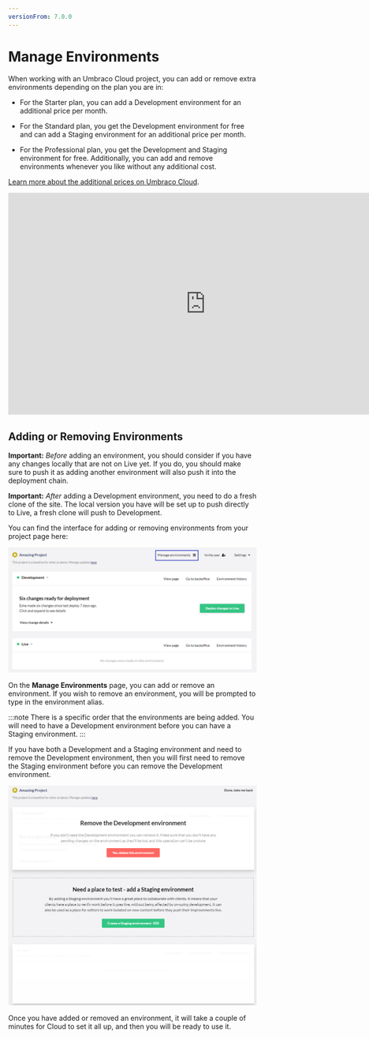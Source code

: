 ```yaml
---
versionFrom: 7.0.0
---
```


# Manage Environments

When working with an Umbraco Cloud project, you can add or remove extra environments depending on the plan you are in:

- For the Starter plan, you can add a Development environment for an additional price per month.

- For the Standard plan, you get the Development environment for free and can add a Staging environment for an additional price per month.

- For the Professional plan, you get the Development and Staging environment for free. Additionally, you can add and remove environments whenever you like without any additional cost.

[Learn more about the additional prices on Umbraco Cloud](https://umbraco.com/cloud-pricing/).

<iframe width="800" height="450" title="How to add an additional Umbraco Cloud environment" src="https://www.youtube.com/embed/uqSWAkv5tBQ?rel=0" frameborder="0" allow="autoplay; encrypted-media" allowfullscreen></iframe>

## Adding or Removing Environments

__Important:__ *Before* adding an environment, you should consider if you have any changes locally that are not on Live yet. If you do, you should make sure to push it as adding another environment will also push it into the deployment chain.

__Important:__ *After* adding a Development environment, you need to do a fresh clone of the site. The local version you have will be set up to push directly to Live, a fresh clone will push to Development.

You can find the interface for adding or removing environments from your project page here:

![Adding and environments](images/Manage-environments-v10.png)

On the **Manage Environments** page, you can add or remove an environment. If you wish to remove an environment, you will be prompted to type in the environment alias.

:::note
There is a specific order that the environments are being added. You will need to have a Development environment before you can have a Staging environment.
:::

If you have both a Development and a Staging environment and need to remove the Development environment, then you will first need to remove the Staging environment before you can remove the Development environment.

![Environment overview](images/Environments-v10.png)

Once you have added or removed an environment, it will take a couple of minutes for Cloud to set it all up, and then you will be ready to use it.
